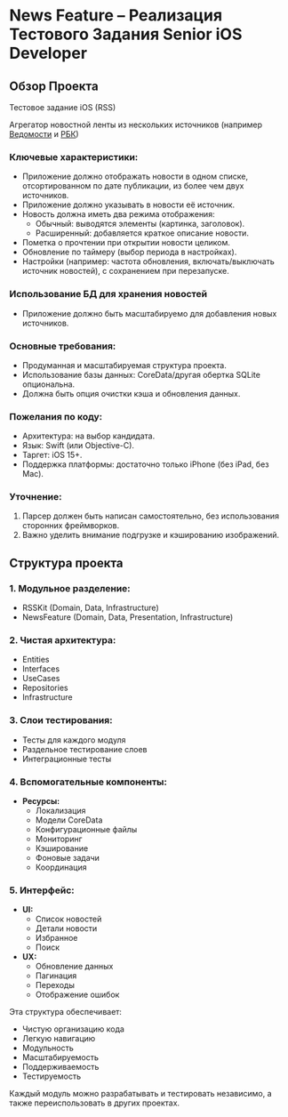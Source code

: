 # News Feature – Реализация Тестового Задания Senior iOS Developer

## Обзор Проекта
Тестовое задание iOS (RSS)

Агрегатор новостной ленты из нескольких источников (например [Ведомости](https://www.vedomosti.ru/info/rss) и [РБК](http://static.feed.rbc.ru/rbc/internal/rss.rbc.ru/news.rss))

### Ключевые характеристики:
- Приложение должно отображать новости в одном списке, отсортированном по дате публикации, из более чем двух источников.
- Приложение должно указывать в новости её источник.
- Новость должна иметь два режима отображения:
  - Обычный: выводятся элементы (картинка, заголовок).
  - Расширенный: добавляется краткое описание новости.
- Пометка о прочтении при открытии новости целиком.
- Обновление по таймеру (выбор периода в настройках).
- Настройки (например: частота обновления, включать/выключать источник новостей), с сохранением при перезапуске.

### Использование БД для хранения новостей
- Приложение должно быть масштабируемо для добавления новых источников.

### Основные требования:
- Продуманная и масштабируемая структура проекта.
- Использование базы данных: CoreData/другая обертка SQLite опциональна.
- Должна быть опция очистки кэша и обновления данных.

### Пожелания по коду:
- Архитектура: на выбор кандидата.
- Язык: Swift (или Objective-C).
- Таргет: iOS 15+.
- Поддержка платформы: достаточно только iPhone (без iPad, без Mac).

### Уточнение:
1. Парсер должен быть написан самостоятельно, без использования сторонних фреймворков.
2. Важно уделить внимание подгрузке и кэшированию изображений.

## Структура проекта

### 1. Модульное разделение:
- RSSKit (Domain, Data, Infrastructure)
- NewsFeature (Domain, Data, Presentation, Infrastructure)

### 2. Чистая архитектура:
- Entities
- Interfaces
- UseCases
- Repositories
- Infrastructure

### 3. Слои тестирования:
- Тесты для каждого модуля
- Раздельное тестирование слоев
- Интеграционные тесты

### 4. Вспомогательные компоненты:
- **Ресурсы:**
  - Локализация
  - Модели CoreData
  - Конфигурационные файлы
  - Мониторинг
  - Кэширование
  - Фоновые задачи
  - Координация

### 5. Интерфейс:
- **UI:**
  - Список новостей
  - Детали новости
  - Избранное
  - Поиск
- **UX:**
  - Обновление данных
  - Пагинация
  - Переходы
  - Отображение ошибок

Эта структура обеспечивает:
- Чистую организацию кода
- Легкую навигацию
- Модульность
- Масштабируемость
- Поддерживаемость
- Тестируемость

Каждый модуль можно разрабатывать и тестировать независимо, а также переиспользовать в других проектах.
